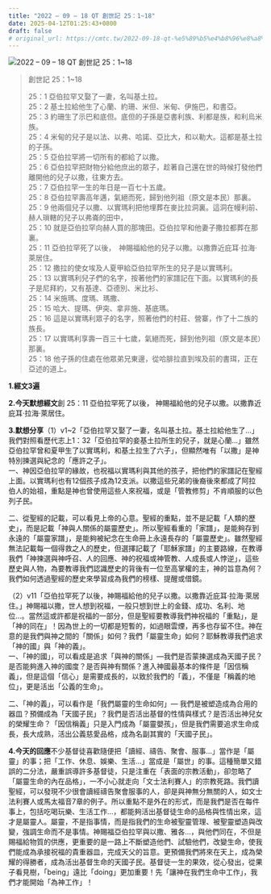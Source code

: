 ```yaml
---
title: "2022 – 09 – 18 QT 創世記 25：1~18"
date: 2025-04-12T01:25:43+0800
draft: false
# original_url: https://cmtc.tw/2022-09-18-qt-%e5%89%b5%e4%b8%96%e8%a8%98-25%ef%bc%9a118
---
```


![2022 – 09 – 18 QT 創世記 25：1\~18](/images/qt.jpg  "2022 – 09 – 18 QT 創世記 25：1\~18")

> 創世記 25：1\~18
>
> 25：1 亞伯拉罕又娶了一妻，名叫基土拉。  
> 25：2 基土拉給他生了心蘭、約珊、米但、米甸、伊施巴，和書亞。  
> 25：3 約珊生了示巴和底但。底但的子孫是亞書利族、利都是族，和利烏米族。  
> 25：4 米甸的兒子是以法、以弗、哈諾、亞比大，和以勒大。這都是基土拉的子孫。  
> 25：5 亞伯拉罕將一切所有的都給了以撒。  
> 25：6 亞伯拉罕把財物分給他庶出的眾子，趁著自己還在世的時候打發他們離開他的兒子以撒，往東方去。  
> 25：7 亞伯拉罕一生的年日是一百七十五歲。  
> 25：8 亞伯拉罕壽高年邁，氣絕而死，歸到他列祖（原文是本民）那裏。  
> 25：9 他兩個兒子以撒、以實瑪利把他埋葬在麥比拉洞裏。這洞在幔利前、赫人瑣轄的兒子以弗崙的田中，  
> 25：10 就是亞伯拉罕向赫人買的那塊田。亞伯拉罕和他妻子撒拉都葬在那裏。  
> 25：11 亞伯拉罕死了以後，　神賜福給他的兒子以撒。以撒靠近庇耳‧拉海‧萊居住。  
> 25：12 撒拉的使女埃及人夏甲給亞伯拉罕所生的兒子是以實瑪利。  
> 25：13 以實瑪利兒子們的名字，按著他們的家譜記在下面。以實瑪利的長子是尼拜約，又有基達、亞德別、米比衫、  
> 25：14 米施瑪、度瑪、瑪撒、  
> 25：15 哈大、提瑪、伊突、拿非施、基底瑪。  
> 25：16 這是以實瑪利眾子的名字，照著他們的村莊、營寨，作了十二族的族長。  
> 25：17 以實瑪利享壽一百三十七歲，氣絕而死，歸到他列祖（原文是本民）那裏。  
> 25：18 他子孫的住處在他眾弟兄東邊，從哈腓拉直到埃及前的書珥，正在亞述的道上。

**1.經文3遍**

**2.今天默想經文**創 25：11 亞伯拉罕死了以後， 神賜福給他的兒子以撒。以撒靠近庇耳‧拉海‧萊居住。

**3.默想分享**（1）v1\~2「亞伯拉罕又娶了一妻，名叫基土拉。基土拉給他生了…」我們對照看歷代志上1：32「亞伯拉罕的妾基土拉所生的兒子，就是心蘭…」雖然亞伯拉罕曾和夏甲生了以實瑪利，和基土拉生了六子」，但顯然唯有「以撒」是神特別揀選與紀念的「應許之子」。  
一、神因亞伯拉罕的緣故，也祝福以實瑪利與其他的孩子，把他們的家譜記在聖經上面。以實瑪利也有12個孩子成為12支派。以撒這些兄弟的後裔後來都成了阿拉伯人的始祖，重點是神也曾使用這些人來祝福，或是「管教修剪」不肯順服的以色列子民。

二、從聖經的記載，可以看見上帝的心意。聖經的重點，並不是記載「人類的歷史」，而是記載「神與人關係的屬靈歷史」。所以聖經看重的「家譜」，是能夠存到永遠的「屬靈家譜」，是能夠被紀念在生命冊上永遠長存的「屬靈歷史」。雖然聖經無法記載每一個得救之人的歷史，但選擇記載了「耶穌家譜」的主要路線，在教導我們「神揀選與神呼召、人的回應、神的祝福或神管教、人成長或人悖逆」，這些歷史與人物，為要教導我們認識歷史的背後有一位至高掌權的主，神的旨意為何？我們如何透過聖經的歷史來學習成為我們的榜樣、提醒或借鏡。

（2）v11「亞伯拉罕死了以後，神賜福給他的兒子以撒。以撒靠近庇耳‧拉海‧萊居住。」神賜福以撒，世人想到祝福，一般只想到世上的金錢、成功、名利、地位…。當然這或許都是祝福的一部分，但是聖經要教導我們神祝福的「重點」，是「神的同在」！因為世上的一切都是短暫的，如過眼雲煙，再多也存留不住。神在意的是我們與神之間的「關係」如何？我們「屬靈生命」如何？耶穌教導我們追求「神的國」與「神的義」。  
一、「神的國」，可以看成是追求「與神的關係」—我們是否蒙揀選成為天國子民？是否能夠進入神的國度？是否與神有關係？進入神國最基本的條件是「因信稱義」，但是這個「信心」是需要成長的，以致於我們的「義」，不僅是「稱義的地位」，更是活出「公義的生命」。

二、「神的義」，可以看作是「我們屬靈的生命如何」— 我們是被塑造成為合用的器皿？預備成為「天國子民」？我們是否活出基督的性情與樣式？是否活出神兒女的榮耀生命？「因信稱義」只是入門成為「屬靈嬰孩」，但是我們需要追求生命成長，長大成熟，活出公義慈愛品格，成為名副其實的「天國子民」。

**4.今天的回應**不少基督徒喜歡隨便把「讀經、禱告、聚會、服事…」當作是「屬靈」的事；把「工作、休息、娛樂、生活…」當成是「屬世」的事。這種簡單又錯誤的二分法，嚴重誤導許多基督徒，只是注重在「表面的宗教活動」，卻忽略了「屬靈生命的內在品格」，一不小心就走向「文士法利賽人」的宗教死路。我們讀聖經，可以發現不少很會讀經禱告聚會服事的人，卻是與神無分無關的人，如文士法利賽人或馬太福音7章的例子。所以重點不是外在的形式，而是我們是否在每件事上，包括吃喝玩樂、生活工作…，都能夠活出基督徒生命的品格與性情出來，這才是屬靈人。屬靈，不是指事情，而是指我們的生命被聖靈管理、被聖靈塑造與改變，強調生命而不是事情。神賜福亞伯拉罕與以撒、雅各…，與他們同在，不但是賜福給物質的供應，更重要的是一路上不斷塑造他們、試驗他們，改變生命，使我們能成為承接祝福的貴重器皿，完成天父的旨意。更預備我們將來在天上，成為榮耀的得勝者，成為活出基督生命的天國子民。基督徒一生的果效，從心發出，從果子看見樹，「being」遠比「doing」更加重要！先「讓神在我們生命中工作」，我們才能開始「為神工作」！
